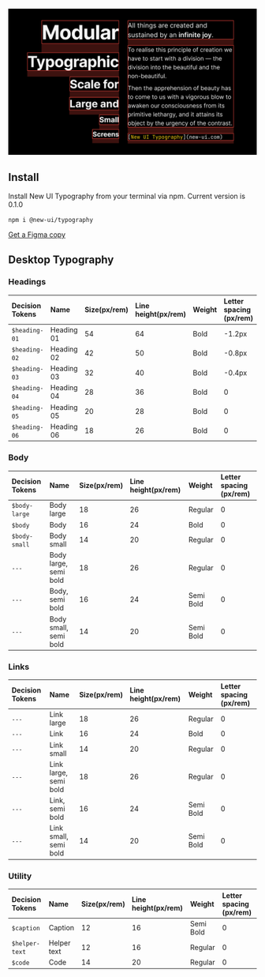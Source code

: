 ![](help/cover.png)

## Install
Install New UI Typography from your terminal via npm. Current version is 0.1.0

```
npm i @new-ui/typography
```

[Get a Figma copy](https://www.figma.com/community/file/1186085071546203382)


## Desktop Typography

### Headings
Decision Tokens | Name | Size(px/rem) | Line height(px/rem) | Weight | Letter spacing (px/rem)
:--- |:--- |:--- |:--- |:--- |:---
`$heading-01` | Heading 01 | 54 | 64 | Bold | -1.2px
`$heading-02` | Heading 02 | 42 | 50 | Bold | -0.8px
`$heading-03` | Heading 03 | 32 | 40 | Bold | -0.4px
`$heading-04` | Heading 04 | 28 | 36 | Bold | 0
`$heading-05` | Heading 05 | 20 | 28 | Bold | 0
`$heading-06` | Heading 06 | 18 | 26 | Bold | 0

### Body
Decision Tokens | Name | Size(px/rem) | Line height(px/rem) | Weight | Letter spacing (px/rem)
:--- |:--- |:--- |:--- |:--- |:---
`$body-large` | Body large | 18 | 26 | Regular | 0
`$body` | Body | 16 | 24 | Bold | 0
`$body-small` | Body small | 14 | 20 | Regular | 0
`---` | Body large, semi bold | 18 | 26 | Regular | 0
`---` | Body, semi bold | 16 | 24 | Semi Bold | 0
`---` | Body small, semi bold | 14 | 20 | Semi Bold | 0

### Links
Decision Tokens | Name | Size(px/rem) | Line height(px/rem) | Weight | Letter spacing (px/rem)
:--- |:--- |:--- |:--- |:--- |:---
`---` | Link large | 18 | 26 | Regular | 0
`---` | Link | 16 | 24 | Bold | 0
`---` | Link small | 14 | 20 | Regular | 0
`---` | Link large, semi bold | 18 | 26 | Regular | 0
`---` | Link, semi bold | 16 | 24 | Semi Bold | 0
`---` | Link small, semi bold | 14 | 20 | Semi Bold | 0

### Utility
Decision Tokens | Name | Size(px/rem) | Line height(px/rem) | Weight | Letter spacing (px/rem)
:--- |:--- |:--- |:--- |:--- |:---
`$caption` | Caption | 12 | 16 | Semi Bold | 0
`$helper-text` | Helper text | 12 | 16 | Regular | 0
`$code` | Code | 14 | 20 | Regular | 0

